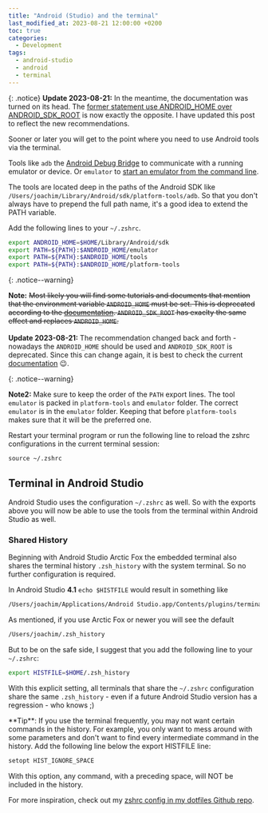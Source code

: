 ```yaml
---
title: "Android (Studio) and the terminal" 
last_modified_at: 2023-08-21 12:00:00 +0200
toc: true
categories:
  - Development
tags:
  - android-studio
  - android
  - terminal
---
```


{: .notice}
**Update 2023-08-21:** In the meantime, the documentation was turned on its head. The [former statement use ANDROID_HOME over ANDROID_SDK_ROOT](https://web.archive.org/web/20211127190734/https://developer.android.com/studio/command-line/variables) is now exactly the opposite. I have updated this post to reflect the new recommendations.

Sooner or later you will get to the point where you need to use Android tools via the terminal.

Tools like `adb` the [Android Debug Bridge](https://developer.android.com/studio/command-line/adb) to communicate with a running emulator or device. Or `emulator` to [start an emulator from the command line](https://developer.android.com/studio/run/emulator-commandline).

The tools are located deep in the paths of the Android SDK like `/Users/joachim/Library/Android/sdk/platform-tools/adb`. So that you don't always have to prepend the full path name, it's a good idea to extend the PATH variable.

Add the following lines to your `~/.zshrc`.

```bash
export ANDROID_HOME=$HOME/Library/Android/sdk
export PATH=${PATH}:$ANDROID_HOME/emulator
export PATH=${PATH}:$ANDROID_HOME/tools
export PATH=${PATH}:$ANDROID_HOME/platform-tools
```

{: .notice--warning}

**Note:** ~~Most likely you will find some tutorials and documents that mention that the environment variable `ANDROID_HOME` must be set. This is deprecated according to the [documentation](https://developer.android.com/studio/command-line/variables#envar). `ANDROID_SDK_ROOT` has exaclty the same effect and replaces  `ANDROID_HOME`.~~<br><br>
**Update 2023-08-21:** The recommendation changed back and forth - nowadays the `ANDROID_HOME` should be used and `ANDROID_SDK_ROOT` is deprecated.
Since this can change again, it is best to check the current [documentation](https://developer.android.com/tools/variables#envar) 😉.

{: .notice--warning}

**Note2:** Make sure to keep the order of the `PATH` export lines. The tool `emulator` is packed in `platform-tools` and `emulator` folder. The correct `emulator` is in the `emulator` folder. Keeping that before `platform-tools` makes sure that it will be the preferred one.

Restart your terminal program or run the following line to reload the zshrc configurations in the current terminal session:

```
source ~/.zshrc
```

## Terminal in Android Studio

Android Studio uses the configuration `~/.zshrc` as well. So with the exports above you will now be able to use the tools from the terminal within Android Studio as well.

### Shared History

Beginning with Android Studio Arctic Fox the embedded terminal also shares the terminal history `.zsh_history` with the system terminal. So no further configuration is required.

In Android Studio **4.1** `echo $HISTFILE` would result in something like 

```bash
/Users/joachim/Applications/Android Studio.app/Contents/plugins/terminal/.zsh_history
```

As mentioned, if you use Arctic Fox or newer you will see the default

```bash
/Users/joachim/.zsh_history
```

But to be on the safe side, I suggest that you add the following line to your `~/.zshrc`:

```bash
export HISTFILE=$HOME/.zsh_history
```

With this explicit setting, all terminals that share the `~/.zshrc` configuration share the same `.zsh_history` - even if a future Android Studio version has a regression - who knows ;)

<div class="notice--info" markdown="1">
**Tip**: If you use the terminal frequently, you may not want certain commands in the history. For example, you only want to mess around with some parameters and don't want to find every intermediate command in the history. Add the following line below the export HISTFILE line:

```bash
setopt HIST_IGNORE_SPACE
```

With this option, any command, with a preceding space, will NOT be included in the history.

For more inspiration, check out my [zshrc config in my dotfiles Github repo](https://github.com/jschuster/dotfiles/blob/main/oh-my-zsh/zshrc).
</div>
